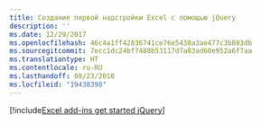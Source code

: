```yaml
---
title: Создание первой надстройки Excel с помощью jQuery
description: ''
ms.date: 12/29/2017
ms.openlocfilehash: 46c4a1ff42836741ce76e5430a3ae477c3b803db
ms.sourcegitcommit: 7ecc1dc24bf7488b53117d7a83ad60e952a6f7aa
ms.translationtype: HT
ms.contentlocale: ru-RU
ms.lasthandoff: 08/23/2018
ms.locfileid: "19438398"
---
```

[!include[Excel add-ins get started jQuery](../includes/file-get-started-excel-jquery.md)]